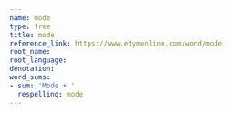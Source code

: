 ```yaml
---
name: mode
type: free
title: mode
reference_link: https://www.etymonline.com/word/mode
root_name: 
root_language: 
denotation: 
word_sums:
- sum: 'Mode + '
  respelling: mode
---
```

